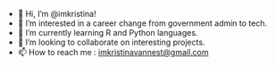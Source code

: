 - 👋 Hi, I’m @imkristina!
- 👀 I’m interested in a career change from government admin to tech.
- 🌱 I’m currently learning R and Python languages.
- 💞️ I’m looking to collaborate on interesting projects.
- 📫 How to reach me : imkristinavannest@gmail.com

<!---
imkristina/imkristina is a ✨ special ✨ repository because its `README.md` (this file) appears on your GitHub profile.
You can click the Preview link to take a look at your changes.
--->
